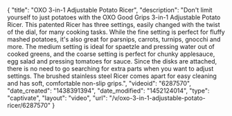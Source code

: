 {
    "title": "OXO 3-in-1 Adjustable Potato Ricer",
    "description": "Don't limit yourself to just potatoes with the OXO Good Grips 3-in-1 Adjustable Potato Ricer. This patented Ricer has three settings, easily changed with the twist of the dial, for many cooking tasks. While the fine setting is perfect for fluffy mashed potatoes, it's also great for parsnips, carrots, turnips, gnocchi and more. The medium setting is ideal for spaetzle and pressing water out of cooked greens, and the coarse setting is perfect for chunky applesauce, egg salad and pressing tomatoes for sauce. Since the disks are attached, there is no need to go searching for extra parts when you want to adjust settings. The brushed stainless steel Ricer comes apart for easy cleaning and has soft, comfortable non-slip grips.",
    "videoid": "6287570",
    "date_created": "1438391394",
    "date_modified": "1452124014",
    "type": "captivate",
    "layout": "video",
    "url": "\/v\/oxo-3-in-1-adjustable-potato-ricer\/6287570"
}